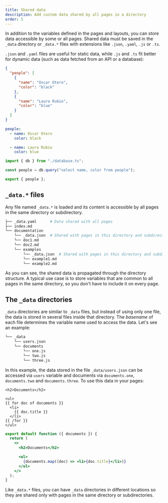 ```yaml
---
title: Shared data
description: Add custom data shared by all pages in a directory
order: 5
---
```


In addition to the variables defined in the pages and layouts, you can store
data accessible by some or all pages. Shared data must be saved in the `_data`
directory or `_data.*` files with extensions like `.json`, `.yaml`, `.js` or
`.ts`.

`.json` and `.yaml` files are useful for static data, while `.js` and `.ts` fit
better for dynamic data (such as data fetched from an API or a database):

<lume-code>

```json { title=_data.json }
{
  "people": [
    {
      "name": "Oscar Otero",
      "color": "black"
    },
    {
      "name": "Laura Rubio",
      "color": "blue"
    }
  ]
}
```

```yml { title=_data.yml }
people:
  - name: Oscar Otero
    color: black

  - name: Laura Rubio
    color: blue
```

```ts { title=_data.ts }
import { db } from "./database.ts";

const people = db.query("select name, color from people");

export { people };
```

</lume-code>

## `_data.*` files

Any file named `_data.*` is loaded and its content is accessible by all pages in
the same directory or subdirectory.

```sh
├── _data.yaml      # Data shared with all pages
├── index.md
└── documentation
    └── _data.json  # Shared with pages in this directory and subdirectories
    └── doc1.md
    └── doc2.md
    └── examples
        └── _data.json  # Shared with pages in this directory and subdirectories
        └── example1.md
        └── example2.md
```

As you can see, the shared data is propagated through the directory structure. A
typical use case is to store variables that are common to all pages in the same
directory, so you don't have to include it on every page.

## The `_data` directories

`_data` directories are similar to `_data` files, but instead of using only one
file, the data is stored in several files inside that directory. The _basename_
of each file determines the variable name used to access the data. Let's see an
example:

```txt
└── _data
    └── users.json
    └── documents
        └── one.js
        └── two.js
        └── three.js
```

In this example, the data stored in the file `_data/users.json` can be accessed
via `users` variable and documents via `documents.one`, `documents.two` and
`documents.three`. To use this data in your pages:

<lume-code>

```vento {title="page.vto"}
<h2>Documents</h2>

<ul>
{{ for doc of documents }}
  <li>
    {{ doc.title }}
  </li>
{{ /for }}
</ul>
```

```jsx {title="page.jsx"}
export default function ({ documents }) {
  return (
    <>
      <h2>Documents</h2>

      <ul>
        {documents.map((doc) => <li>{doc.title}</li>)}
      </ul>
    </>
  );
}
```

</lume-code>

Like `_data.*` files, you can have `_data` directories in different locations so
they are shared only with pages in the same directory or subdirectories.
